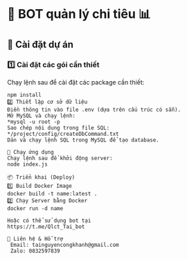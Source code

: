 
# 📌 BOT quản lý chi tiêu 📊

## 🔧 Cài đặt dự án

### 1️⃣ Cài đặt các gói cần thiết
Chạy lệnh sau để cài đặt các package cần thiết:

```
npm install
2️⃣ Thiết lập cơ sở dữ liệu
Điền thông tin vào file .env (dựa trên cấu trúc có sẵn).
Mở MySQL và chạy lệnh:
*mysql -u root -p
Sao chép nội dung trong file SQL:
*/project/config/createDbCommand.txt
Dán và chạy lệnh SQL trong MySQL để tạo database.

🚀 Chạy ứng dụng
Chạy lệnh sau để khởi động server:
node index.js

📦 Triển khai (Deploy)
1️⃣ Build Docker Image
docker build -t name:latest .
2️⃣ Chạy Server bằng Docker
docker run -d name

Hoặc có thể sử dụng bot tại
https://t.me/Qlct_Tai_bot

📌 Liên hệ & Hỗ trợ
 Email: tainguyencongkhanh@gmail.com
 Zalo: 0832597839
 